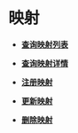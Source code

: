 # 映射<a name="zh-cn_topic_0057845588"></a>

-   **[查询映射列表](查询映射列表.md)**  

-   **[查询映射详情](查询映射详情.md)**  

-   **[注册映射](注册映射.md)**  

-   **[更新映射](更新映射.md)**  

-   **[删除映射](删除映射.md)**  


